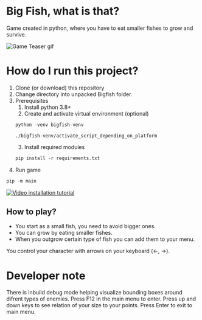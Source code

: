 # Big Fish, what is that?
Game created in python, where you have to eat smaller fishes to grow and survive.

![Game Teaser gif](docs/game_teaser.gif)



# How do I run this project?
1. Clone (or download) this repository
2. Change directory into unpacked Bigfish folder.
3. Prerequisites
    1. Install python 3.8+
    2. Create and activate virtual environment (optional)
    ```python
    python -venv bigfish-venv
    ```
    ```
    ./bigfish-venv/activate_script_depending_on_platform
    ```
    3. Install required modules
    ```python
    pip install -r requirements.txt
    ```
4. Run game
```python
pip -m main
```

[![Video installation tutorial](https://img.youtube.com/vi/https://youtu.be/Skv75mWkEvI/0.jpg)](https://youtu.be/Skv75mWkEvI)




## How to play?
- You start as a small fish, you need to avoid bigger ones.
- You can grow by eating smaller fishes.
- When you outgrow certain type of fish you can add them to your menu.

You control your character with arrows on your keyboard (<-, ->). 


# Developer note
There is inbuild debug mode helping visualize bounding boxes around difrent types of enemies. Press F12 in the main menu to enter. Press up and down keys to see relation of your size to your points. Press Enter to exit to main menu.


